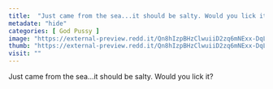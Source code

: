 ```yaml
---
title:  "Just came from the sea...it should be salty. Would you lick it?"
metadate: "hide"
categories: [ God Pussy ]
image: "https://external-preview.redd.it/Qn8hIzpBHzClwuiiD2zq6mNExx-DqLhvav9RtNQ5ogs.jpg?auto=webp&s=e98d74ad934697b53ac012599e9fa0fc30234958"
thumb: "https://external-preview.redd.it/Qn8hIzpBHzClwuiiD2zq6mNExx-DqLhvav9RtNQ5ogs.jpg?width=1080&crop=smart&auto=webp&s=05adb06f3ed6ca5f4d8992ab044c541252beb03c"
visit: ""
---
```

Just came from the sea...it should be salty. Would you lick it?
